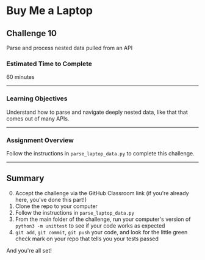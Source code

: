 # Buy Me a Laptop

## Challenge 10

Parse and process nested data pulled from an API

### Estimated Time to Complete

60 minutes

---

### Learning Objectives

Understand how to parse and navigate deeply nested data, like that that comes out of many APIs.

---

### Assignment Overview

Follow the instructions in `parse_laptop_data.py` to complete this challenge. 

---

## Summary

0. Accept the challenge via the GitHub Classroom link (if you're already here, you've done this part!)
1. Clone the repo to your computer
2. Follow the instructions in `parse_laptop_data.py`
3. From the main folder of the challenge, run your computer's version of `python3 -m unittest` to see if your code works as expected
4. `git add`, `git commit`, `git push` your code, and look for the little green check mark on your repo that tells you your tests passed

And you're all set!

